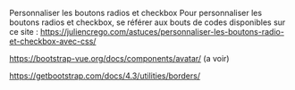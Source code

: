 Personnaliser les boutons radios et checkbox 
Pour personnaliser les boutons radios et checkbox, se référer aux bouts de codes disponibles sur ce site : https://juliencrego.com/astuces/personnaliser-les-boutons-radio-et-checkbox-avec-css/ 

https://bootstrap-vue.org/docs/components/avatar/ (a voir)

https://getbootstrap.com/docs/4.3/utilities/borders/
